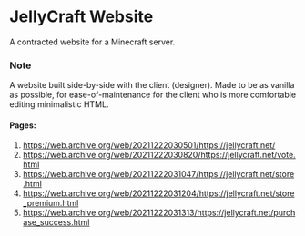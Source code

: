 # JellyCraft Website
A contracted website for a Minecraft server.
### Note
A website built side-by-side with the client (designer). Made to be as vanilla as possible, for ease-of-maintenance for the client who is more comfortable editing minimalistic HTML.
#### Pages:
1. https://web.archive.org/web/20211222030501/https://jellycraft.net/
2. https://web.archive.org/web/20211222030820/https://jellycraft.net/vote.html
3. https://web.archive.org/web/20211222031047/https://jellycraft.net/store.html
4. https://web.archive.org/web/20211222031204/https://jellycraft.net/store_premium.html
5. https://web.archive.org/web/20211222031313/https://jellycraft.net/purchase_success.html
